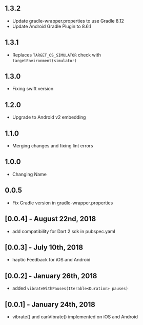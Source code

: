 ## 1.3.2

* Update gradle-wrapper.properties to use Gradle 8.12
* Update Android Gradle Plugin to 8.6.1

## 1.3.1

* Replaces `TARGET_OS_SIMULATOR` check with `targetEnvironment(simulator)`

## 1.3.0

* Fixing swift version

## 1.2.0

* Upgrade to Android v2 embedding

## 1.1.0

* Merging changes and fixing lint errors

## 1.0.0

* Changing Name

## 0.0.5

* Fix Gradle version in gradle-wrapper.properties

## [0.0.4] - August 22nd, 2018

* add compatibility for Dart 2 sdk in pubspec.yaml

## [0.0.3] - July 10th, 2018

* haptic Feedback for iOS and Android

## [0.0.2] - January 26th, 2018

* added ``vibrateWithPauses(Iterable<Duration> pauses)``

## [0.0.1] - January 24th, 2018

* vibrate() and canVibrate() implemented on iOS and Android